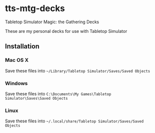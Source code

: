 # tts-mtg-decks
Tabletop Simulator Magic: the Gathering Decks

These are my personal decks for use with Tabletop Simulator

## Installation

### Mac OS X

Save these files into `~/Library/Tabletop Simulator/Saves/Saved Objects`

### Windows

Save these files into `C:\Documents\My Games\Tabletop Simulator\Saves\Saved Objects`

### Linux

Save these files into `~/.local/share/Tabletop Simulator/Saves/Saved Objects`